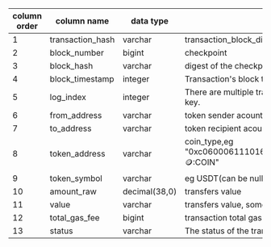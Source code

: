 
| column order | column name      | data type     | description                                                                                   | is_unique_key |
| ------------ | ---------------- | ------------- | --------------------------------------------------------------------------------------------- | ------------- |
| 1            | transaction_hash | varchar       | transaction_block_digest                                                                      | Y             |
| 2            | block_number     | bigint        | checkpoint                                                                                    | Y             |
| 3            | block_hash       | varchar       | digest of the checkpoint                                                                      |               |
| 4            | block_timestamp  | integer       | Transaction's block timestamp.                                                                |               |
| 5            | log_index        | integer       | There are multiple transfers in a transaction, and the index is intended to be a unique key.  | Y             |
| 6            | from_address     | varchar       | token sender acount                                                                           |               |
| 7            | to_address       | varchar       | token recipient acount                                                                        |               |
| 8            | token_address    | varchar       | coin_type,eg "0xc060006111016b8a020ad5b33834984a437aaa7d3c74c18e09a95d48aceab08c::coin::COIN" |               |
| 9            | token_symbol     | varchar       | eg USDT(can be null)                                                                          |               |
| 10           | amount_raw       | decimal(38,0) | transfers value                                                                               |               |
| 11           | value            | varchar       | transfers value, some value will exceed max int, use string type.                             |               |
| 12           | total_gas_fee    | bigint        | transaction total gas fee, same value as suiscan, doesn't split into each token transfers     |               |
| 13           | status           | varchar       | The status of the transaction_block_digest, the same in the sui_transaction_blocks            |
